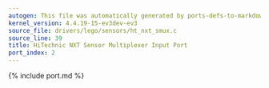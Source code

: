 ```yaml
---
autogen: This file was automatically generated by ports-defs-to-markdown.py
kernel_version: 4.4.19-15-ev3dev-ev3
source_file: drivers/lego/sensors/ht_nxt_smux.c
source_line: 39
title: HiTechnic NXT Sensor Multiplexer Input Port
port_index: 2
---
```


{% include port.md %}
